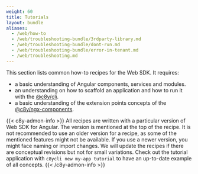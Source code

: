 ```yaml
---
weight: 60
title: Tutorials
layout: bundle
aliases:
  - /web/how-to
  - /web/troubleshooting-bundle/3rdparty-library.md
  - /web/troubleshooting-bundle/dont-run.md
  - /web/troubleshooting-bundle/error-in-tenant.md
  - /web/troubleshooting.md
---
```


This section lists common how-to recipes for the Web SDK. It requires:

 - a basic understanding of Angular components, services and modules.
 - an understanding on how to scaffold an application and how to run it with the [@c8y/cli](/web/development-tools/#c8y-cli).
 - a basic understanding of the extension points concepts of the [@c8y/ngx-components](/web/libraries/#extension-points).

{{< c8y-admon-info >}}
All recipes are written with a particular version of Web SDK for Angular. The version is mentioned at the top of the recipe. It is not recommended to use an older version for a recipe, as some of the mentioned features might not be available. If you use a newer version, you might face naming or import changes. We will update the recipes if there are conceptual revisions but not for small variations. Check out the tutorial application with `c8ycli new my-app tutorial` to have an up-to-date example of all concepts.
{{< /c8y-admon-info >}}
